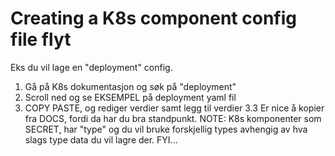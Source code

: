 # Creating a K8s component config file flyt

Eks du vil lage en "deployment" config.

1. Gå på K8s dokumentasjon og søk på "deployment"
2. Scroll ned og se EKSEMPEL på deployment yaml fil
3. COPY PASTE, og rediger verdier samt legg til verdier
   3.3 Er nice å kopier fra DOCS, fordi da har du bra standpunkt.
   NOTE: K8s komponenter som SECRET, har "type" og du vil bruke forskjellig types avhengig av hva slags type data du vil lagre der. FYI...
